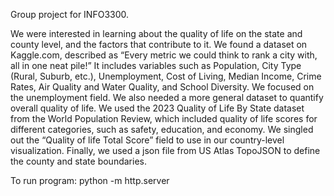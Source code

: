 Group project for INFO3300.

We were interested in learning about the quality of life on the state and county level, and the factors that contribute to it. 
We found a dataset on Kaggle.com, described as “Every metric we could think to rank a city with, all in one neat pile!” It includes variables such as Population, City Type (Rural, Suburb, etc.), Unemployment, Cost of Living, Median Income, Crime Rates, Air Quality and Water Quality, and School Diversity. 
We focused on the unemployment field. We also needed a more general dataset to quantify overall quality of life. We used the 2023 Quality of Life By State dataset from the World Population Review, which included quality of life scores for different categories, such as safety, education, and economy. We singled out the “Quality of life Total Score” field to use in our country-level visualization. 
Finally, we used a json file from US Atlas TopoJSON to define the county and state boundaries.

To run program:
python -m http.server
